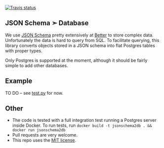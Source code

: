 [![Travis status](https://img.shields.io/travis/better/jsonschema2db/master.svg?style=flat)](https://travis-ci.org/better/jsonschema2db)

JSON Schema ➣ Database
---

We use [JSON Schema](http://json-schema.org/) pretty extensively at [Better](https://better.com) to store complex data. Unfortunately the data is hard to query from SQL. To facilitate querying, this library converts objects stored in a JSON schema into flat Postgres tables with proper types.

Only Postgres is supported at the moment, although it should be fairly simple to add other databases.

Example
---

TO DO – see [test.py](https://github.com/better/jsonschema2db/blob/master/test/test.py) for now.

Other
---

* The code is tested with a full integration test running a Postgres server inside Docker. To run tests, run `docker build -t jsonschema2db . && docker run jsonschema2db`
* Pull requests are very welcome.
* This repo uses the [MIT license](https://github.com/better/jsonschema2db/blob/master/LICENSE).

